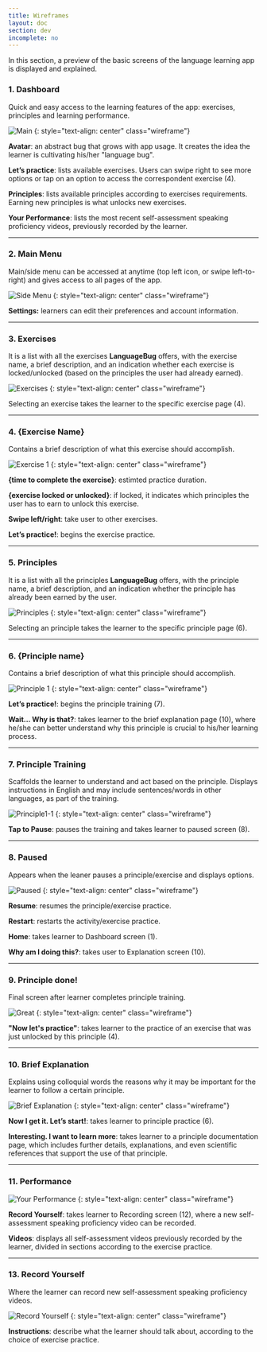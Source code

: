```yaml
---
title: Wireframes
layout: doc
section: dev
incomplete: no
---
```


In this section, a preview of the basic screens of the language learning app is displayed and explained. 

### 1. Dashboard

Quick and easy access to the learning features of the app: exercises, principles and learning performance.

![Main](/images/wireframe/image03.png)
{: style="text-align: center" class="wireframe"}

**Avatar**: an abstract bug that grows with app usage. It creates the idea the learner is cultivating his/her "language bug".

**Let’s practice**: lists available exercises. Users can swipe right to see more options or tap on an option to access the correspondent exercise (4).

**Principles**: lists available principles according to exercises requirements. Earning new principles is what unlocks new exercises.

**Your Performance**: lists the most recent self-assessment speaking proficiency videos, previously recorded by the learner.

* * *

### 2. Main Menu

Main/side menu can be accessed at anytime (top left icon, or swipe left-to-right) and gives access to all pages of the app.

![Side Menu](/images/wireframe/image00.png)
{: style="text-align: center" class="wireframe"}

**Settings:** learners can edit their preferences and account information.

* * *

### 3. Exercises

It is a list with all the exercises **LanguageBug** offers, with the exercise name, a brief description, and an indication whether each exercise is locked/unlocked (based on the principles the user had already earned).

![Exercises](/images/wireframe/image06.png)
{: style="text-align: center" class="wireframe"}

Selecting an exercise takes the learner to the specific exercise page (4).

* * *

### 4. {Exercise Name}

Contains a brief description of what this exercise should accomplish.

![Exercise 1](/images/wireframe/image08.png)
{: style="text-align: center" class="wireframe"}

**{time to complete the exercise}**: estimted practice duration.

**{exercise locked or unlocked}**: if locked, it indicates which principles the user has to earn to unlock this exercise.

**Swipe left/right**: take user to other exercises.

**Let’s practice!**: begins the exercise practice.

* * *

### 5. Principles

It is a list with all the principles **LanguageBug** offers, with the principle name, a brief description, and an indication whether the principle has already been earned by the user.

![Principles](/images/wireframe/image07.png)
{: style="text-align: center" class="wireframe"}

Selecting an principle takes the learner to the specific principle page (6).

* * *

### 6. {Principle name}

Contains a brief description of what this principle should accomplish.

![Principle 1](/images/wireframe/image01.png)
{: style="text-align: center" class="wireframe"}

**Let’s practice!**: begins the principle training (7).

**Wait... Why is that?**: takes learner to the brief explanation page (10), where he/she can better understand why this principle is crucial to his/her learning process.

* * *

### 7. Principle Training

Scaffolds the learner to understand and act based on the principle. Displays instructions in English and may include sentences/words in other languages, as part of the training.

![Principle1-1](/images/wireframe/image04.png)
{: style="text-align: center" class="wireframe"}

**Tap to Pause**: pauses the training and takes learner to paused screen (8).

* * *

### 8. Paused

Appears when the leaner pauses a principle/exercise and displays options.

![Paused](/images/wireframe/image10.png)
{: style="text-align: center" class="wireframe"}

**Resume**: resumes the principle/exercise practice.

**Restart**: restarts the activity/exercise practice.

**Home**: takes learner to Dashboard screen (1).

**Why am I doing this?**: takes user to Explanation screen (10).

* * *

### 9. Principle done!

Final screen after learner completes principle training.

![Great](/images/wireframe/image02.png)
{: style="text-align: center" class="wireframe"}

**"Now let's practice"**: takes learner to the practice of an exercise that was just unlocked by this principle (4).

* * *

### 10. Brief Explanation

Explains using colloquial words the reasons why it may be important for the learner to follow a certain principle.

![Brief Explanation](/images/wireframe/image09.png)
{: style="text-align: center" class="wireframe"}

**Now I get it. Let’s start!**: takes learner to principle practice (6).

**Interesting. I want to learn more**: takes learner to a principle documentation page, which includes further details, explanations, and even scientific references that support the use of that principle.

* * *

### 11. Performance

![Your Performance](/images/wireframe/image11.png)
{: style="text-align: center" class="wireframe"}

**Record Yourself**: takes learner to Recording screen (12), where a new self-assessment speaking proficiency video can be recorded.

**Videos**: displays all self-assessment videos previously recorded by the learner, divided in sections according to the exercise practice.

* * *

### 13. Record Yourself

Where the learner can record new self-assessment speaking proficiency videos.

![Record Yourself](/images/wireframe/image05.png)
{: style="text-align: center" class="wireframe"}

**Instructions**: describe what the learner should talk about, according to the choice of exercise practice.